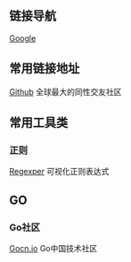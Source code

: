 ## 链接导航

[Google](https://www.google.com)

## 常用链接地址

[Github](https://github.com/) 全球最大的同性交友社区

## 常用工具类

### 正则

[Regexper](https://regexper.com/#%5B%5Cw-.%5D%2B%40%5B%5Cw-%5D%2B%28.%5B%5Cw_-%5D%2B%29%2B) 可视化正则表达式

## GO

### Go社区

[Gocn.io](https://gocn.io/) Go中国技术社区
